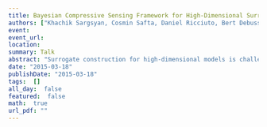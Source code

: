 ```yaml
---
title: Bayesian Compressive Sensing Framework for High-Dimensional Surrogate Construction
authors: ["Khachik Sargsyan, Cosmin Safta, Daniel Ricciuto, Bert Debusschere, Habib Najm, Peter Thornton"]
event: 
event_url: 
location: 
summary: Talk
abstract: "Surrogate construction for high-dimensional models is challenged in two major ways: obtaining sufficient training model simulations becomes prohibitively expensive, and non-adaptive basis selection rules lead to excessively large basis sets. We enhanced select state-of-the-art tools from statistical learning to build efficient sparse surrogate representations, with quantified uncertainty, for high-dimensional complex models. Specifically, Bayesian compressive sensing techniques are supplemented by iterative basis growth and weighted regularization. Application to a 70-dimensional climate land model shows promising results.<br>"
date: "2015-03-18"
publishDate: "2015-03-18"
tags:  []
all_day:  false
featured:  false
math:  true
url_pdf: ""
---
```

